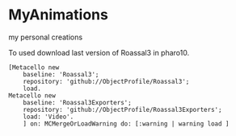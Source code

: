 # MyAnimations
my personal creations

To used download last version of Roassal3 in pharo10.

```st
[Metacello new
    baseline: 'Roassal3';
    repository: 'github://ObjectProfile/Roassal3';
    load.
Metacello new
    baseline: 'Roassal3Exporters';
    repository: 'github://ObjectProfile/Roassal3Exporters';
    load: 'Video'.
    ] on: MCMergeOrLoadWarning do: [:warning | warning load ]
```
